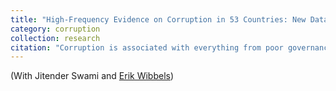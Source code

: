 ```yaml
---
title: "High-Frequency Evidence on Corruption in 53 Countries: New Data from the MLP Project."
category: corruption
collection: research
citation: "Corruption is associated with everything from poor governance outcomes and low-quality public services to poor economic growth and political instability. Corruption can have negative effects on civic space as it reduces political participation and generalized trust. However, corruption scandals have also motivated powerful protest movements and civic action in countries as diverse as Brazil, Guatemala and Moldova in recent years. Despite the centrality of corruption scandals to civic space dynamics in many countries, our capacity to understand when, why and where corruption elicits civic responses is sharply limited by constraints inherent in standard corruption data. Most such data, whether in the form of expert (e.g., Transparency International's Corruption Perceptions Index) or citizen (e.g., Afrobarometer) surveys, provide annual snapshots that preclude answering key questions such as: When do corruption scandals evoke protests, civic activism, legal changes and/or the collapse of governments? And what are the implications of corruption for the evolution of civic space more generally? In this project we introduce a new big data approach to measuring corruption that allows researchers and analysts to address these kinds of questions. Our corruption measure relies on the Machine Learning for Peace project's infrastructure, which has collected and classified over 90 millions articles published by international and local newspapers every day from 2012 until last month for nearly 60 countries. By measuring the share of monthly news reporting on corruption, we provide data on its salience. This measure does a good job of identifying corruption scandals and provides a tool for monitoring corruption in near real-time. To elucidate one potential use of the data, we analyze the relationship between corruption scandals and anti-corruption protests across 53 countries. We complement the cross-national evidence with case studies of Guatemala and Ghana, two cases with relatively high incidences of corruption, but where civic responses have varied a lot."
---
```


(With Jitender Swami and [Erik Wibbels](https://web.sas.upenn.edu/ewibbels/))
